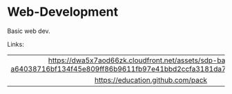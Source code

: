 # Web-Development
Basic web dev.

Links:

|          |            |
|:--------:|:----------:|
|https://dwa5x7aod66zk.cloudfront.net/assets/sdp-backpack-a64038716bf134f45e809ff86b9611fb97e41bbd2ccfa3181da73cf164d3c200.png|
https://education.github.com/pack |


